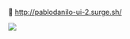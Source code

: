 🚀 http://pablodanilo-ui-2.surge.sh/

![](https://user-images.githubusercontent.com/53086031/74427303-964bba80-4e35-11ea-8028-537b10e3922e.png)


